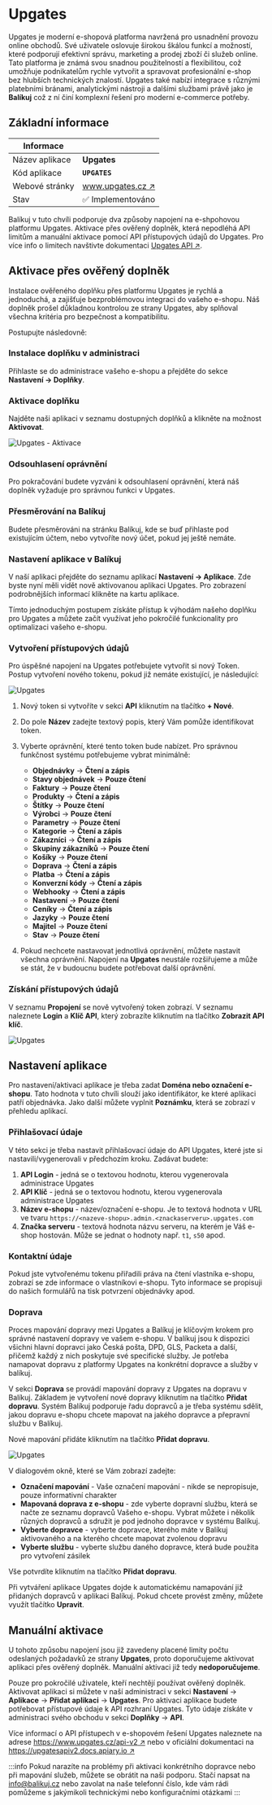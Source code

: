 ﻿---
sidebar_position: 1
---

# Upgates

Upgates je moderní e-shopová platforma navržená pro usnadnění provozu online obchodů. Své uživatele oslovuje širokou škálou funkcí a možností, které podporují efektivní správu, marketing a prodej zboží či služeb online.
Tato platforma je známá svou snadnou použitelností a flexibilitou, což umožňuje podnikatelům rychle vytvořit a spravovat profesionální e-shop bez hlubších technických znalostí. 
Upgates také nabízí integrace s různými platebními bránami, analytickými nástroji a dalšími službami právě jako je **Balíkuj** což z ní činí komplexní řešení pro moderní e-commerce potřeby.

## Základní informace
| Informace |  |
| ----------- | ----------- |
| Název aplikace | **Upgates** |
| Kód aplikace | **`UPGATES`** |
| Webové stránky | [www.upgates.cz ↗️](https://www.upgates.cz/) |
| Stav | ✅️ Implementováno | 


Balíkuj v tuto chvíli podporuje dva způsoby napojení na e-shpohovou platformu Upgates. Aktivace přes ověřený doplněk, která nepodléhá API limitům a manuální aktivace pomocí API přístupových údajů do Upgates. Pro více info o limitech navštivte dokumentaci [Upgates API ↗️](https://upgatesapiv2.docs.apiary.io/#introduction/rate-limiting).


## Aktivace přes ověřený doplněk
Instalace ověřeného doplňku přes platformu Upgates je rychlá a jednoduchá, a zajišťuje bezproblémovou integraci do vašeho e-shopu. Náš doplněk prošel důkladnou kontrolou ze strany Upgates, aby splňoval všechna kritéria pro bezpečnost a kompatibilitu.

Postupujte následovně:

### Instalace doplňku v administraci 
Přihlaste se do administrace vašeho e-shopu a přejděte do sekce **Nastavení -> Doplňky**.

### Aktivace doplňku 
Najděte naši aplikaci v seznamu dostupných doplňků a klikněte na možnost **Aktivovat**.

![Upgates - Aktivace](/img/application/upgates/upgates-aktivace.png)

### Odsouhlasení oprávnění 
Pro pokračování budete vyzváni k odsouhlasení oprávnění, která náš doplněk vyžaduje pro správnou funkci v Upgates.

### Přesměrování na Balíkuj 
Budete přesměrováni na stránku Balíkuj, kde se buď přihlaste pod existujícím účtem, nebo vytvoříte nový účet, pokud jej ještě nemáte.

### Nastavení aplikace v Balíkuj
V naší aplikaci přejděte do seznamu aplikací **Nastavení -> Aplikace**. Zde byste nyní měli vidět nově aktivovanou aplikaci Upgates. Pro zobrazení podrobnějších informací klikněte na kartu aplikace.

Tímto jednoduchým postupem získáte přístup k výhodám našeho doplňku pro Upgates a můžete začít využívat jeho pokročilé funkcionality pro optimalizaci vašeho e-shopu.

### Vytvoření přístupových údajů 

Pro úspěšné napojení na Upgates potřebujete vytvořit si nový Token. Postup vytvoření nového tokenu, pokud již nemáte existující, je následující:

![Upgates](/img/application/upgates/upgates2.png)

1. Nový token si vytvoříte v sekci **API** kliknutím na tlačítko **+ Nové**. 
2. Do pole **Název** zadejte textový popis, který Vám pomůže identifikovat token.
3. Vyberte oprávnění, které tento token bude nabízet. Pro správnou funkčnost systému potřebujeme vybrat minimálně:
	* **Objednávky** -> **Čtení a  zápis**
	* **Stavy objednávek** -> **Pouze čtení**
	* **Faktury** -> **Pouze čtení**
	* **Produkty** -> **Čtení a  zápis**
	* **Štítky** -> **Pouze čtení**
	* **Výrobci** -> **Pouze čtení**
	* **Parametry** -> **Pouze čtení**
	* **Kategorie** -> **Čtení a  zápis**
	* **Zákazníci** -> **Čtení a  zápis**
	* **Skupiny zákazníků** -> **Pouze čtení**
	* **Košíky** -> **Pouze čtení**
	* **Doprava** -> **Čtení a zápis**
	* **Platba** -> **Čtení a zápis**
	* **Konverzní kódy** -> **Čtení a zápis**
	* **Webhooky** -> **Čtení a zápis**
	* **Nastavení** -> **Pouze čtení**
	* **Ceníky** -> **Čtení a zápis**
	* **Jazyky** -> **Pouze čtení**
	* **Majitel** -> **Pouze čtení**
	* **Stav** -> **Pouze čtení**

4. Pokud nechcete nastavovat jednotlivá oprávnění, můžete nastavit všechna oprávnění. Napojení na **Upgates** neustále rozšiřujeme a může se stát,
že v budoucnu budete potřebovat další oprávnění.


### Získání přístupových údajů
V seznamu **Propojení** se nově vytvořený token zobrazí. V seznamu naleznete **Login** a **Klíč API**, který zobrazíte kliknutím na tlačítko **Zobrazit API klíč**.

![Upgates](/img/application/upgates/upgates.png)


## Nastavení aplikace
Pro nastavení/aktivaci aplikace je třeba zadat **Doména nebo označení e-shopu**. Tato hodnota v tuto chvíli slouží jako identifikátor, ke které aplikaci patří objednávka. 
Jako další můžete vyplnit **Poznámku**, která se zobrazí v přehledu aplikací.

### Přihlašovací údaje
V této sekci je třeba nastavit přihlašovací údaje do API Upgates, které jste si nastavili/vygenerovali v předchozím kroku. Zadávat budete:
1. **API Login** - jedná se o textovou hodnotu, kterou vygenerovala administrace Upgates
2. **API Klíč** - jedná se o textovou hodnotu, kterou vygenerovala administrace Upgates
3. **Název e-shopu** - název/označení e-shopu. Je to textová hodnota v URL ve tvaru `https://<nazeve-shopu>.admin.<znackaserveru>.upgates.com`
4. **Značka serveru** - textová hodnota názvu serveru, na kterém je Váš e-shop hostován. Může se jednat o hodnoty např. `t1`, `s50` apod.

### Kontaktní údaje
Pokud jste vytvořenému tokenu přiřadili práva na čtení vlastníka e-shopu, zobrazí se zde informace o vlastníkovi e-shopu. Tyto informace se propisuji 
do našich formulářů na tisk potvrzení objednávky apod.

### Doprava

Proces mapování dopravy mezi Upgates a Balíkuj je klíčovým krokem pro správné nastavení dopravy ve vašem e-shopu. V balíkuj jsou k dispozici všichni hlavní dopravci jako Česká pošta, DPD, GLS, Packeta a další, přičemž každý z nich poskytuje své specifické služby.
Je potřeba namapovat dopravu z platformy Upgates na konkrétní dopravce a služby v balíkuj.

V sekci **Doprava** se provádí mapování dopravy z Upgates na dopravu v Balíkuj. Základem je vytvoření nové dopravy kliknutím na tlačítko **Přidat dopravu**.
Systém Balíkuj podporuje řadu dopravců a je třeba systému sdělit, jakou dopravu e-shopu chcete mapovat na jakého dopravce a přepravní službu v Balíkuj.

Nové mapování přidáte kliknutím na tlačítko **Přidat dopravu**.

![Upgates](/img/application/upgates/upgates-doprava.png)

V dialogovém okně, které se Vám zobrazí zadejte:
* **Označení mapování** - Vaše označení mapování - nikde se nepropisuje, pouze informativní charakter
* **Mapovaná doprava z e-shopu** - zde vyberte dopravní službu, která se načte ze seznamu dopravců Vašeho e-shopu. Vybrat můžete i několik různých dopravců a sdružit je pod jednoho dopravce v systému Balíkuj.
* **Vyberte dopravce** - vyberte dopravce, kterého máte v Balíkuj aktivovaného a na kterého chcete mapovat zvolenou dopravu
* **Vyberte službu** - vyberte službu daného dopravce, která bude použita pro vytvoření zásilek

Vše potvrdíte kliknutím na tlačítko **Přidat dopravu**.

Při vytváření aplikace Upgates dojde k automatickému namapování již přidaných dopravců v aplikaci Balíkuj. Pokud chcete provést změny, můžete využít tlačítko **Upravit**.



## Manuální aktivace

U tohoto způsobu napojení jsou již zavedeny placené limity počtu odeslaných požadavků ze strany **Upgates**, proto doporučujeme aktivovat aplikaci přes ověřený doplněk. 
Manuální aktivaci již tedy **nedoporučujeme**.

Pouze pro pokročilé uživatele, kteří  nechtějí používat ověřený doplněk.
Aktivovat aplikaci si můžete v naší administraci v sekci **Nastavení** -> **Aplikace** -> **Přidat aplikaci** -> **Upgates**. 
Pro aktivaci aplikace budete potřebovat přístupové údaje k API rozhraní Upgates. Tyto údaje získáte v administraci svého obchodu v sekci **Doplňky** ->
**API**.

Více informací o API přístupech v e-shopovém řešení Upgates naleznete na adrese [https://www.upgates.cz/api-v2 ↗️](https://www.upgates.cz/api-v2) nebo v 
oficiální dokumentaci na [https://upgatesapiv2.docs.apiary.io ↗️](https://upgatesapiv2.docs.apiary.io)

:::info
Pokud narazíte na problémy při aktivaci konkrétního dopravce nebo při mapování služeb, můžete se obrátit na naši podporu. Stačí napsat na info@balikuj.cz nebo zavolat na naše telefonní číslo, kde vám rádi pomůžeme s jakýmikoli technickými nebo konfiguračními otázkami
:::